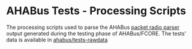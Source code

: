 AHABus Tests - Processing Scripts
=================================

The processing scripts used to parse the AHABus [packet radio parser][1] output
generated during the testing phase of AHABus/FCORE. The tests' data is available
in [ahabus/tests-rawdata][2]

 [1]: https://github.com/ahabus/radio-parser
 [2]: https://github.com/ahabus/tests-rawdata